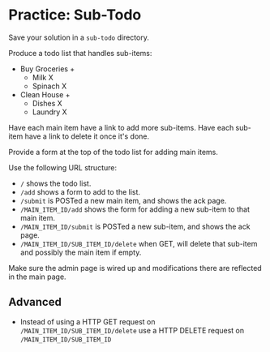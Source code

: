 # Practice: Sub-Todo

Save your solution in a `sub-todo` directory.

Produce a todo list that handles sub-items:

* Buy Groceries +
  - Milk X
  - Spinach X
* Clean House +
  - Dishes X
  - Laundry X

Have each main item have a link to add more sub-items.
Have each sub-item have a link to delete it once it's done.

Provide a form at the top of the todo list for adding main items.

Use the following URL structure:

* `/` shows the todo list.
* `/add` shows a form to add to the list.
* `/submit` is POSTed a new main item, and shows the ack page.
* `/MAIN_ITEM_ID/add` shows the form for adding a new sub-item to that main item.
* `/MAIN_ITEM_ID/submit` is POSTed a new sub-item, and shows the ack page.
* `/MAIN_ITEM_ID/SUB_ITEM_ID/delete` when GET, will delete that sub-item and possibly the main item if empty.

Make sure the admin page is wired up and modifications there are reflected in the main page.

## Advanced

* Instead of using a HTTP GET request on `/MAIN_ITEM_ID/SUB_ITEM_ID/delete` use a HTTP DELETE request on `/MAIN_ITEM_ID/SUB_ITEM_ID`
